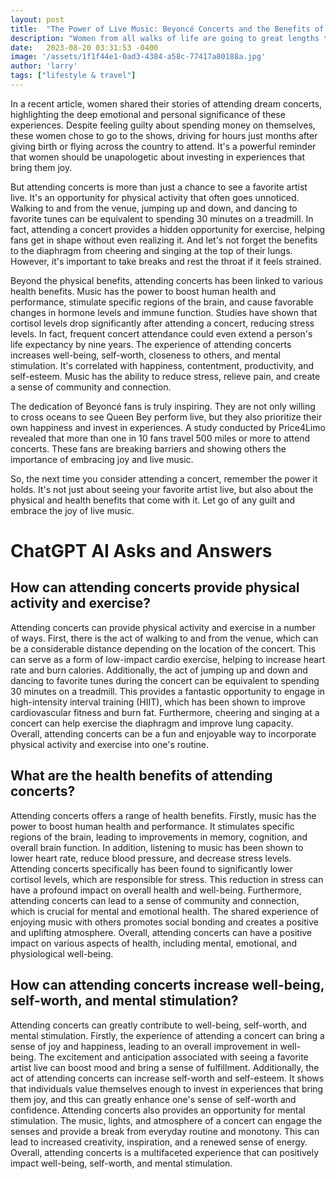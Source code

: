 ```yaml
---
layout: post
title:  "The Power of Live Music: Beyoncé Concerts and the Benefits of Prioritizing Personal Happiness"
description: "Women from all walks of life are going to great lengths to attend Beyoncé concerts, demonstrating the importance of prioritizing personal happiness and embracing experiences. But beyond the emotional significance, these concerts offer surprising physical and health benefits that shouldn't be overlooked."
date:   2023-08-20 03:31:53 -0400
image: '/assets/1f1f44e1-0ad3-4384-a58c-77417a80188a.jpg'
author: 'larry'
tags: ["lifestyle & travel"]
---
```


In a recent article, women shared their stories of attending dream concerts, highlighting the deep emotional and personal significance of these experiences. Despite feeling guilty about spending money on themselves, these women chose to go to the shows, driving for hours just months after giving birth or flying across the country to attend. It's a powerful reminder that women should be unapologetic about investing in experiences that bring them joy.

But attending concerts is more than just a chance to see a favorite artist live. It's an opportunity for physical activity that often goes unnoticed. Walking to and from the venue, jumping up and down, and dancing to favorite tunes can be equivalent to spending 30 minutes on a treadmill. In fact, attending a concert provides a hidden opportunity for exercise, helping fans get in shape without even realizing it. And let's not forget the benefits to the diaphragm from cheering and singing at the top of their lungs. However, it's important to take breaks and rest the throat if it feels strained.

Beyond the physical benefits, attending concerts has been linked to various health benefits. Music has the power to boost human health and performance, stimulate specific regions of the brain, and cause favorable changes in hormone levels and immune function. Studies have shown that cortisol levels drop significantly after attending a concert, reducing stress levels. In fact, frequent concert attendance could even extend a person's life expectancy by nine years. The experience of attending concerts increases well-being, self-worth, closeness to others, and mental stimulation. It's correlated with happiness, contentment, productivity, and self-esteem. Music has the ability to reduce stress, relieve pain, and create a sense of community and connection.

The dedication of Beyoncé fans is truly inspiring. They are not only willing to cross oceans to see Queen Bey perform live, but they also prioritize their own happiness and invest in experiences. A study conducted by Price4Limo revealed that more than one in 10 fans travel 500 miles or more to attend concerts. These fans are breaking barriers and showing others the importance of embracing joy and live music.

So, the next time you consider attending a concert, remember the power it holds. It's not just about seeing your favorite artist live, but also about the physical and health benefits that come with it. Let go of any guilt and embrace the joy of live music.


# ChatGPT AI Asks and Answers
## How can attending concerts provide physical activity and exercise?
Attending concerts can provide physical activity and exercise in a number of ways. First, there is the act of walking to and from the venue, which can be a considerable distance depending on the location of the concert. This can serve as a form of low-impact cardio exercise, helping to increase heart rate and burn calories. Additionally, the act of jumping up and down and dancing to favorite tunes during the concert can be equivalent to spending 30 minutes on a treadmill. This provides a fantastic opportunity to engage in high-intensity interval training (HIIT), which has been shown to improve cardiovascular fitness and burn fat. Furthermore, cheering and singing at a concert can help exercise the diaphragm and improve lung capacity. Overall, attending concerts can be a fun and enjoyable way to incorporate physical activity and exercise into one's routine.

## What are the health benefits of attending concerts?
Attending concerts offers a range of health benefits. Firstly, music has the power to boost human health and performance. It stimulates specific regions of the brain, leading to improvements in memory, cognition, and overall brain function. In addition, listening to music has been shown to lower heart rate, reduce blood pressure, and decrease stress levels. Attending concerts specifically has been found to significantly lower cortisol levels, which are responsible for stress. This reduction in stress can have a profound impact on overall health and well-being. Furthermore, attending concerts can lead to a sense of community and connection, which is crucial for mental and emotional health. The shared experience of enjoying music with others promotes social bonding and creates a positive and uplifting atmosphere. Overall, attending concerts can have a positive impact on various aspects of health, including mental, emotional, and physiological well-being.

## How can attending concerts increase well-being, self-worth, and mental stimulation?
Attending concerts can greatly contribute to well-being, self-worth, and mental stimulation. Firstly, the experience of attending a concert can bring a sense of joy and happiness, leading to an overall improvement in well-being. The excitement and anticipation associated with seeing a favorite artist live can boost mood and bring a sense of fulfillment. Additionally, the act of attending concerts can increase self-worth and self-esteem. It shows that individuals value themselves enough to invest in experiences that bring them joy, and this can greatly enhance one's sense of self-worth and confidence. Attending concerts also provides an opportunity for mental stimulation. The music, lights, and atmosphere of a concert can engage the senses and provide a break from everyday routine and monotony. This can lead to increased creativity, inspiration, and a renewed sense of energy. Overall, attending concerts is a multifaceted experience that can positively impact well-being, self-worth, and mental stimulation.

